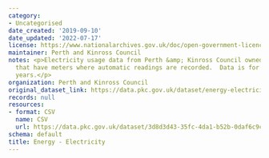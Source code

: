 ```yaml
---
category:
- Uncategorised
date_created: '2019-09-10'
date_updated: '2022-07-17'
license: https://www.nationalarchives.gov.uk/doc/open-government-licence/version/3/
maintainer: Perth and Kinross Council
notes: <p>Electricity usage data from Perth &amp; Kinross Council owned buildings
  that have meters where automatic readings are recorded.  Data is for the last  2
  years.</p>
organization: Perth and Kinross Council
original_dataset_link: https://data.pkc.gov.uk/dataset/energy-electricity
records: null
resources:
- format: CSV
  name: CSV
  url: https://data.pkc.gov.uk/dataset/3d8d3d43-35fc-4da1-b52b-0daf6c9c6f72/resource/ed1fd7df-69c5-41a3-b52f-ca111a308d34/download/energyelectricity.csv
schema: default
title: Energy - Electricity
---
```


